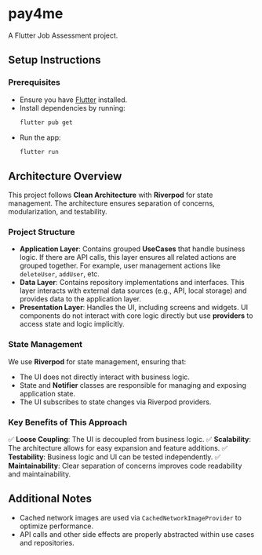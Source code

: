 # pay4me

A Flutter Job Assessment project.

## Setup Instructions

### Prerequisites
- Ensure you have [Flutter](https://flutter.dev/docs/get-started/install) installed.
- Install dependencies by running:
  ```sh
  flutter pub get
  ```
- Run the app:
  ```sh
  flutter run
  ```

## Architecture Overview
This project follows **Clean Architecture** with **Riverpod** for state management. The architecture ensures separation of concerns, modularization, and testability.

### Project Structure
- **Application Layer**: Contains grouped **UseCases** that handle business logic. If there are API calls, this layer ensures all related actions are grouped together. For example, user management actions like `deleteUser`, `addUser`, etc.
- **Data Layer**: Contains repository implementations and interfaces. This layer interacts with external data sources (e.g., API, local storage) and provides data to the application layer.
- **Presentation Layer**: Handles the UI, including screens and widgets. UI components do not interact with core logic directly but use **providers** to access state and logic implicitly.

### State Management
We use **Riverpod** for state management, ensuring that:
- The UI does not directly interact with business logic.
- State and **Notifier** classes are responsible for managing and exposing application state.
- The UI subscribes to state changes via Riverpod providers.

### Key Benefits of This Approach
✅ **Loose Coupling**: The UI is decoupled from business logic.
✅ **Scalability**: The architecture allows for easy expansion and feature additions.
✅ **Testability**: Business logic and UI can be tested independently.
✅ **Maintainability**: Clear separation of concerns improves code readability and maintainability.

## Additional Notes
- Cached network images are used via `CachedNetworkImageProvider` to optimize performance.
- API calls and other side effects are properly abstracted within use cases and repositories.



